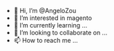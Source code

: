 - 👋 Hi, I’m @AngeloZou
- 👀 I’m interested in magento
- 🌱 I’m currently learning ...
- 💞️ I’m looking to collaborate on ...
- 📫 How to reach me ...

<!---
AngeloZou/AngeloZou is a ✨ special ✨ repository because its `README.md` (this file) appears on your GitHub profile.
You can click the Preview link to take a look at your changes.
--->
